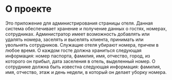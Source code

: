 # О проекте

Это приложение для администрирования страницы отеля. Данная система обеспечивает хранение и получение данных о гостях, номерах, сотрудниках. Администратор имеет возможность добавлять или удалять номера, заселять и выселять клиента, принимать или увольнять сотрудников. Служащие отеля убирают номера, причем в любое время. О каждом госте должна храниться следующая информация: номер паспорта, фамилия, имя, отчество, город, из которого он прибыл, дата заселения в отель, выделенный номер. О сотруднике должна быть известна следующая информация: фамилия, имя, отчество, этаж и день недели, в который он делает уборку номера.